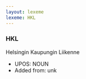 ```yaml
---
layout: lexeme
lexeme: HKL
---
```


###  HKL

Helsingin Kaupungin Liikenne
* UPOS:  NOUN
* Added from:  unk

